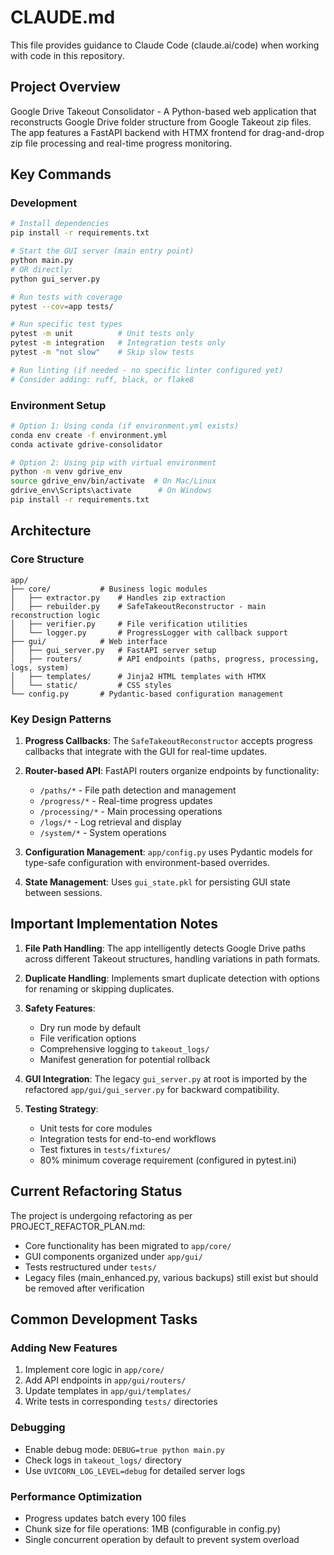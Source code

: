# CLAUDE.md

This file provides guidance to Claude Code (claude.ai/code) when working with code in this repository.

## Project Overview

Google Drive Takeout Consolidator - A Python-based web application that reconstructs Google Drive folder structure from Google Takeout zip files. The app features a FastAPI backend with HTMX frontend for drag-and-drop zip file processing and real-time progress monitoring.

## Key Commands

### Development
```bash
# Install dependencies
pip install -r requirements.txt

# Start the GUI server (main entry point)
python main.py
# OR directly:
python gui_server.py

# Run tests with coverage
pytest --cov=app tests/

# Run specific test types
pytest -m unit          # Unit tests only  
pytest -m integration   # Integration tests only
pytest -m "not slow"    # Skip slow tests

# Run linting (if needed - no specific linter configured yet)
# Consider adding: ruff, black, or flake8
```

### Environment Setup
```bash
# Option 1: Using conda (if environment.yml exists)
conda env create -f environment.yml
conda activate gdrive-consolidator

# Option 2: Using pip with virtual environment
python -m venv gdrive_env
source gdrive_env/bin/activate  # On Mac/Linux
gdrive_env\Scripts\activate      # On Windows
pip install -r requirements.txt
```

## Architecture

### Core Structure
```
app/
├── core/           # Business logic modules
│   ├── extractor.py    # Handles zip extraction
│   ├── rebuilder.py    # SafeTakeoutReconstructor - main reconstruction logic
│   ├── verifier.py     # File verification utilities
│   └── logger.py       # ProgressLogger with callback support
├── gui/            # Web interface
│   ├── gui_server.py   # FastAPI server setup
│   ├── routers/        # API endpoints (paths, progress, processing, logs, system)
│   ├── templates/      # Jinja2 HTML templates with HTMX
│   └── static/         # CSS styles
└── config.py       # Pydantic-based configuration management
```

### Key Design Patterns

1. **Progress Callbacks**: The `SafeTakeoutReconstructor` accepts progress callbacks that integrate with the GUI for real-time updates.

2. **Router-based API**: FastAPI routers organize endpoints by functionality:
   - `/paths/*` - File path detection and management
   - `/progress/*` - Real-time progress updates  
   - `/processing/*` - Main processing operations
   - `/logs/*` - Log retrieval and display
   - `/system/*` - System operations

3. **Configuration Management**: `app/config.py` uses Pydantic models for type-safe configuration with environment-based overrides.

4. **State Management**: Uses `gui_state.pkl` for persisting GUI state between sessions.

## Important Implementation Notes

1. **File Path Handling**: The app intelligently detects Google Drive paths across different Takeout structures, handling variations in path formats.

2. **Duplicate Handling**: Implements smart duplicate detection with options for renaming or skipping duplicates.

3. **Safety Features**:
   - Dry run mode by default
   - File verification options
   - Comprehensive logging to `takeout_logs/`
   - Manifest generation for potential rollback

4. **GUI Integration**: The legacy `gui_server.py` at root is imported by the refactored `app/gui/gui_server.py` for backward compatibility.

5. **Testing Strategy**: 
   - Unit tests for core modules
   - Integration tests for end-to-end workflows
   - Test fixtures in `tests/fixtures/`
   - 80% minimum coverage requirement (configured in pytest.ini)

## Current Refactoring Status

The project is undergoing refactoring as per PROJECT_REFACTOR_PLAN.md:
- Core functionality has been migrated to `app/core/`
- GUI components organized under `app/gui/`
- Tests restructured under `tests/`
- Legacy files (main_enhanced.py, various backups) still exist but should be removed after verification

## Common Development Tasks

### Adding New Features
1. Implement core logic in `app/core/`
2. Add API endpoints in `app/gui/routers/`
3. Update templates in `app/gui/templates/`
4. Write tests in corresponding `tests/` directories

### Debugging
- Enable debug mode: `DEBUG=true python main.py`
- Check logs in `takeout_logs/` directory
- Use `UVICORN_LOG_LEVEL=debug` for detailed server logs

### Performance Optimization
- Progress updates batch every 100 files
- Chunk size for file operations: 1MB (configurable in config.py)
- Single concurrent operation by default to prevent system overload